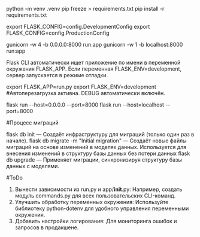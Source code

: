 python -m venv .venv
pip freeze > requirements.txt
pip install -r requirements.txt

export FLASK_CONFIG=config.DevelopmentConfig
export FLASK_CONFIG=config.ProductionConfig

gunicorn -w 4 -b 0.0.0.0:8000 run:app
gunicorn -w 1 -b localhost:8000 run:app

Flask CLI автоматически ищет приложение по имени в переменной окружения FLASK_APP. Если переменная FLASK_ENV=development, сервер запускается в режиме отладки.

export FLASK_APP=run.py
export FLASK_ENV=development #Автоперезагрузка активна. DEBUG автоматически включён.

flask run --host=0.0.0.0 --port=8000
flask run --host=localhost --port=8000

#Процесс миграций

flask db init — Создаёт инфраструктуру для миграций (только один раз в начале).
flask db migrate -m "Initial migration" — Создаёт новые файлы миграций на основе изменений в моделях данных. Используется для внесения изменений в структуру базы данных без потери данных
flask db upgrade — Применяет миграции, синхронизируя структуру базы данных с моделями.


#ToDo
1. Вынести зависимости из run.py и app/__init__.py:
Например, создать модуль commands.py для всех пользовательских CLI-команд.
2. Улучшить обработку переменных окружения:
Используйте библиотеку python-dotenv для удобного управления переменными окружения.
3. Добавить настройки логирования:
Для мониторинга ошибок и запросов в продакшене.